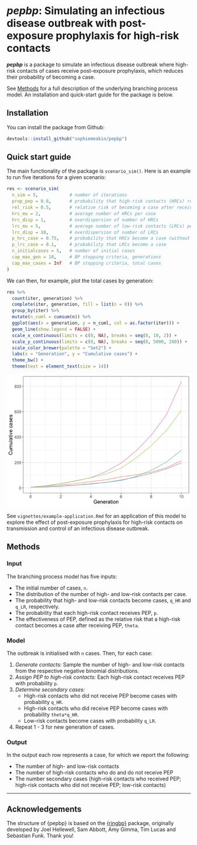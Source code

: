 # *pepbp*: Simulating an infectious disease outbreak with post-exposure prophylaxis for high-risk contacts

***pepbp*** is a package to simulate an infectious disease outbreak
where high-risk contacts of cases receive post-exposure prophylaxis,
which reduces their probability of becoming a case.

See
[Methods](https://github.com/sophiemeakin/pepbp?tab=readme-ov-file#methods)
for a full description of the underlying branching process model. An
installation and quick-start guide for the package is below.

## Installation

You can install the package from Github:

``` r
devtools::install_github("sophiemeakin/pepbp")
```

## Quick start guide

The main functionality of the package is `scenario_sim()`. Here is an
example to run five iterations for a given scenario:

``` r
res <- scenario_sim(
  n_sim = 5,            # number of iterations
  prop_pep = 0.8,       # probability that high-risk contacts (HRCs) receive PEP
  rel_risk = 0.5,       # relative risk of becoming a case after receiving PEP
  hrc_mu = 2,           # average number of HRCs per case
  hrc_disp = 1,         # overdispersion of number of HRCs
  lrc_mu = 5,           # average number of low-risk contacts (LRCs) per case
  lrc_disp = 10,        # overdispersion of number of LRCs
  p_hrc_case = 0.75,    # probability that HRCs become a case (without PEP)
  p_lrc_case = 0.1,     # probability that LRCs become a case
  n_initialcases = 5,   # number of initial cases
  cap_max_gen = 10,     # BP stopping criteria, generations
  cap_max_cases = Inf   # BP stopping criteria, total cases
)
```

We can then, for example, plot the total cases by generation:

``` r
res %>%
  count(iter, generation) %>%
  complete(iter, generation, fill = list(n = 0)) %>%
  group_by(iter) %>%
  mutate(n_cuml = cumsum(n)) %>%
  ggplot(aes(x = generation, y = n_cuml, col = as.factor(iter))) +
  geom_line(show.legend = FALSE) +
  scale_x_continuous(limits = c(0, NA), breaks = seq(0, 10, 2)) +
  scale_y_continuous(limits = c(0, NA), breaks = seq(0, 5000, 200)) +
  scale_color_brewer(palette = "Set2") +
  labs(x = "Generation", y = "Cumulative cases") +
  theme_bw() +
  theme(text = element_text(size = 14))
```

![](man/figures/README-unnamed-chunk-3-1.png)

See `vignettes/example-application.Rmd` for an application of this model
to explore the effect of post-exposure prophylaxis for high-risk
contacts on transmission and control of an infectious disease outbreak.

## Methods

### Input

The branching process model has five inputs:

-   The initial number of cases, `n`.
-   The distribution of the number of high- and low-risk contacts per
    case.
-   The probability that high- and low-risk contacts become cases,
    `q_HR` and `q_LR`, respectively.
-   The probability that each high-risk contact receives PEP, `p`.
-   The effectiveness of PEP, defined as the relative risk that a
    high-risk contact becomes a case after receiving PEP, `theta`.

### Model

The outbreak is initialised with `n` cases. Then, for each case:

1.  *Generate contacts:* Sample the number of high- and low-risk
    contacts from the respective negative binomial distributions.
2.  *Assign PEP to high-risk contacts:* Each high-risk contact receives
    PEP with probability `p`.
3.  *Determine secondary cases:*
    -   High-risk contacts who did not receive PEP become cases with
        probability `q_HR`.
    -   High-risk contacts who did receive PEP become cases with
        probability `theta*q_HR`.
    -   Low-risk contacts become cases with probability `q_LR`.
4.  Repeat 1 - 3 for new generation of cases.

### Output

In the output each row represents a case, for which we report the
following:

-   The number of high- and low-risk contacts
-   The number of high-risk contacts who do and do not receive PEP
-   The number secondary cases (high-risk contacts who received PEP;
    high-risk contacts who did not receive PEP; low-risk contacts)

------------------------------------------------------------------------

## Acknowledgements

The structure of {pepbp} is based on the
[{ringbp}](https://epiforecasts.io/ringbp/index.html) package,
originally developed by Joel Hellewell, Sam Abbott, Amy Gimma, Tim Lucas
and Sebastian Funk. Thank you!
